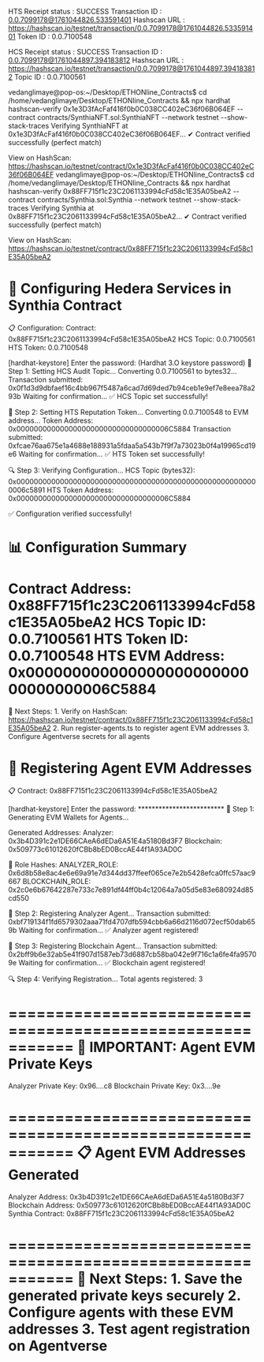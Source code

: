 HTS
Receipt status           : SUCCESS
Transaction ID           : 0.0.7099178@1761044826.533591401
Hashscan URL             : https://hashscan.io/testnet/transaction/0.0.7099178@1761044826.533591401
Token ID                 : 0.0.7100548

HCS
Receipt status           : SUCCESS
Transaction ID           : 0.0.7099178@1761044897.394183812
Hashscan URL             : https://hashscan.io/testnet/transaction/0.0.7099178@1761044897.394183812
Topic ID                 : 0.0.7100561


vedanglimaye@pop-os:~/Desktop/ETHONline_Contracts$ cd /home/vedanglimaye/Desktop/ETHONline_Contracts && npx hardhat hashscan-verify 0x1e3D3fAcFaf416f0b0C038CC402eC36f06B064EF --contract contracts/SynthiaNFT.sol:SynthiaNFT 
--network testnet --show-stack-traces
Verifying SynthiaNFT at 0x1e3D3fAcFaf416f0b0C038CC402eC36f06B064EF...
✔ Contract verified successfully (perfect match)

View on HashScan: https://hashscan.io/testnet/contract/0x1e3D3fAcFaf416f0b0C038CC402eC36f06B064EF
vedanglimaye@pop-os:~/Desktop/ETHONline_Contracts$ cd /home/vedanglimaye/Desktop/ETHONline_Contracts && npx hardhat hashscan-verify 0x88FF715f1c23C2061133994cFd58c1E35A05beA2 --contract contracts/Synthia.sol:Synthia --network testnet --show-stack-traces
Verifying Synthia at 0x88FF715f1c23C2061133994cFd58c1E35A05beA2...
✔ Contract verified successfully (perfect match)

View on HashScan: https://hashscan.io/testnet/contract/0x88FF715f1c23C2061133994cFd58c1E35A05beA2


🔧 Configuring Hedera Services in Synthia Contract
============================================================

📋 Configuration:
    Contract: 0x88FF715f1c23C2061133994cFd58c1E35A05beA2
    HCS Topic: 0.0.7100561
    HTS Token: 0.0.7100548

[hardhat-keystore] Enter the password: (Hardhat 3.O keystore password)
📝 Step 1: Setting HCS Audit Topic...
    Converting 0.0.7100561 to bytes32...
    Transaction submitted: 0x0f1d3d9dbfaef16c4bb967f5487a6cad7d69ded7b94ceb1e9ef7e8eea78a293b
    Waiting for confirmation...
    ✅ HCS Topic set successfully!

🎨 Step 2: Setting HTS Reputation Token...
    Converting 0.0.7100548 to EVM address...
    Token Address: 0x00000000000000000000000000000000006C5884
    Transaction submitted: 0xfcae76aa675e1a4688e188931a5fdaa5a543b7f9f7a73023b0f4a19965cd19e6
    Waiting for confirmation...
    ✅ HTS Token set successfully!

🔍 Step 3: Verifying Configuration...
    HCS Topic (bytes32): 0x00000000000000000000000000000000000000000000000000000000006c5891
    HTS Token Address: 0x00000000000000000000000000000000006C5884

✅ Configuration verified successfully!

📊 Configuration Summary
============================================================
Contract Address: 0x88FF715f1c23C2061133994cFd58c1E35A05beA2
HCS Topic ID: 0.0.7100561
HTS Token ID: 0.0.7100548
HTS EVM Address: 0x00000000000000000000000000000000006C5884
============================================================

🎯 Next Steps:
    1. Verify on HashScan:
       https://hashscan.io/testnet/contract/0x88FF715f1c23C2061133994cFd58c1E35A05beA2
    2. Run register-agents.ts to register agent EVM addresses
    3. Configure Agentverse secrets for all agents


🤖 Registering Agent EVM Addresses
============================================================

📋 Contract: 0x88FF715f1c23C2061133994cFd58c1E35A05beA2

[hardhat-keystore] Enter the password: *************************
🔑 Step 1: Generating EVM Wallets for Agents...

Generated Addresses:
    Analyzer:   0x3b4D391c2e1DE66CAeA6dEDa6A51E4a5180Bd3F7
    Blockchain: 0x509773c61012620fCBb8bED0BccAE44f1A93AD0C

📜 Role Hashes:
    ANALYZER_ROLE:   0x6d8b58e8ac4e6e69a91e7d344dd37ffeef065ce7e2b5428efca0ffc57aac9667
    BLOCKCHAIN_ROLE: 0x2c0e6b67642287e733c7e891df44ff0b4c12064a7a05d5e83e680924d85cd550

📝 Step 2: Registering Analyzer Agent...
    Transaction submitted: 0xbf719134f1fd6579302aaa71fd4707dfb594cbb6a66d2116d072ecf50dab659b
    Waiting for confirmation...
    ✅ Analyzer agent registered!

📝 Step 3: Registering Blockchain Agent...
    Transaction submitted: 0x2bff9b6e32ab5e41f907d1587eb73d6887cb58ba042e9f716c1a6fe4fa95709e
    Waiting for confirmation...
    ✅ Blockchain agent registered!

🔍 Step 4: Verifying Registration...
    Total agents registered: 3

===========================================================
🔐 IMPORTANT: Agent EVM Private Keys
===========================================================

Analyzer Private Key: 0x96....c8
Blockchain Private Key: 0x3....9e

===========================================================
📋 Agent EVM Addresses Generated
===========================================================
Analyzer Address: 0x3b4D391c2e1DE66CAeA6dEDa6A51E4a5180Bd3F7
Blockchain Address: 0x509773c61012620fCBb8bED0BccAE44f1A93AD0C
Synthia Contract: 0x88FF715f1c23C2061133994cFd58c1E35A05beA2

===========================================================
🎯 Next Steps:
    1. Save the generated private keys securely
    2. Configure agents with these EVM addresses
    3. Test agent registration on Agentverse
===========================================================